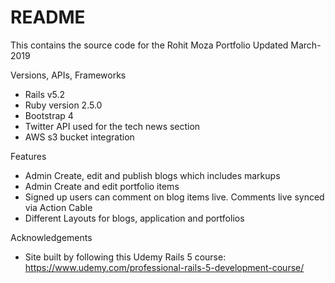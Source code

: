# README

This contains the source code for the Rohit Moza Portfolio Updated March-2019

Versions, APIs, Frameworks
- Rails v5.2
- Ruby version 2.5.0 
- Bootstrap 4 
- Twitter API used for the tech news section
- AWS s3 bucket integration

Features
- Admin Create, edit and publish blogs which includes markups
- Admin Create and edit portfolio items
- Signed up users can comment on blog items live. Comments live synced via Action Cable
- Different Layouts for blogs, application and portfolios 

Acknowledgements
- Site built by following this Udemy Rails 5 course: https://www.udemy.com/professional-rails-5-development-course/